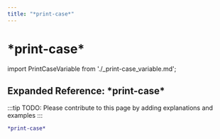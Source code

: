 ```yaml
---
title: "*print-case*"
---
```


# \*print-case\*

import PrintCaseVariable from './_print-case_variable.md';

<PrintCaseVariable />

## Expanded Reference: \*print-case\*

:::tip
TODO: Please contribute to this page by adding explanations and examples
:::

```lisp
*print-case*
```

